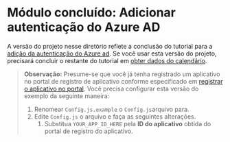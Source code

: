 # <a name="completed-module-add-azure-ad-authentication"></a>Módulo concluído: Adicionar autenticação do Azure AD

A versão do projeto nesse diretório reflete a conclusão do tutorial para a [adição da autenticação do Azure ad](https://docs.microsoft.com/graph/training/react-tutorial?tutorial-step=3). Se você usar esta versão do projeto, precisará concluir o restante do tutorial em [obter dados do calendário](https://docs.microsoft.com/graph/training/react-tutorial?tutorial-step=4).

> **Observação:** Presume-se que você já tenha registrado um aplicativo no portal de registro de aplicativo conforme especificado em [registrar o aplicativo no portal](https://docs.microsoft.com/graph/training/react-tutorial?tutorial-step=2). Você precisa configurar esta versão do exemplo da seguinte maneira:
>
> 1. Renomear `Config.js.example` o `Config.js`arquivo para.
> 1. Edite `Config.js` o arquivo e faça as seguintes alterações.
>     1. Substitua `YOUR_APP_ID_HERE` pela **ID do aplicativo** obtida do portal de registro do aplicativo.
